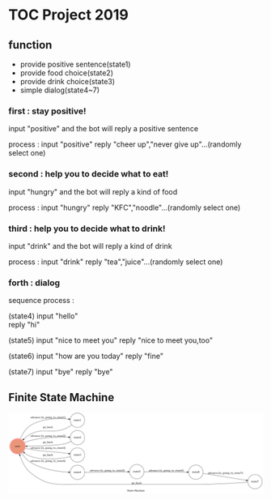 # TOC Project 2019


## function
* provide positive sentence(state1)
* provide food choice(state2)
* provide drink choice(state3)
* simple dialog(state4~7)

### first : stay positive!
input "positive" and the bot will reply a positive sentence

process : input "positive"
          reply "cheer up","never give up"...(randomly select one)

### second : help you to decide what to eat!
input "hungry" and the bot will reply a kind of food

process : 
input "hungry"
reply "KFC","noodle"...(randomly select one)

### third : help you to decide what to drink!
input "drink" and the bot will reply a kind of drink

process : 
input "drink" 
reply "tea","juice"...(randomly select one)

### forth : dialog
sequence process : 

(state4)
input "hello"     
reply "hi"

(state5)
input "nice to meet you"
reply "nice to meet you,too"

(state6)
input "how are you today" 
reply "fine"

(state7)
input "bye"
reply "bye"

## Finite State Machine
![fsm](./img/show.png)


